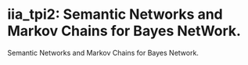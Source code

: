 # iia_tpi2: Semantic Networks and Markov Chains for Bayes NetWork.
Semantic Networks and Markov Chains for Bayes Network.
